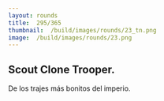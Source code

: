 ```yaml
---
layout:	rounds
title:	295/365
thumbnail:	/build/images/rounds/23_tn.png
image:	/build/images/rounds/23.png
---
```


##	Scout Clone Trooper.
De los trajes más bonitos del imperio.
